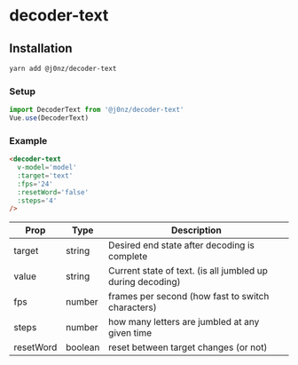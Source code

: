 # decoder-text

## Installation
```sh
yarn add @j0nz/decoder-text
```

### Setup
```js
import DecoderText from '@j0nz/decoder-text'
Vue.use(DecoderText)
```

### Example
```html
<decoder-text
  v-model='model'
  :target='text'
  :fps='24'
  :resetWord='false'
  :steps='4'
/>
```

| Prop | Type | Description |
| -- | -- | -- |
| target | string | Desired end state after decoding is complete |
| value | string | Current state of text. (is all jumbled up during decoding) |
| fps | number | frames per second (how fast to switch characters) |
| steps | number | how many letters are jumbled at any given time |
| resetWord | boolean | reset between target changes (or not)

